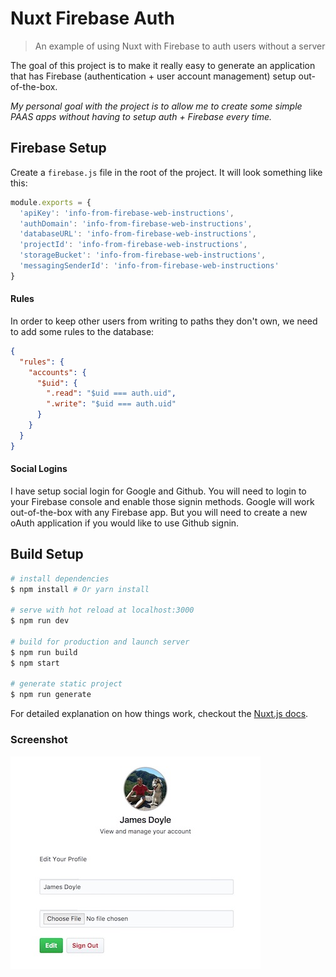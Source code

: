 # Nuxt Firebase Auth

> An example of using Nuxt with Firebase to auth users without a server

The goal of this project is to make it really easy to generate an application that has Firebase (authentication + user account management) setup out-of-the-box.

_My personal goal with the project is to allow me to create some simple PAAS apps without having to setup auth + Firebase every time._

## Firebase Setup

Create a `firebase.js` file in the root of the project. It will look something like this:

```js
module.exports = {
  'apiKey': 'info-from-firebase-web-instructions',
  'authDomain': 'info-from-firebase-web-instructions',
  'databaseURL': 'info-from-firebase-web-instructions',
  'projectId': 'info-from-firebase-web-instructions',
  'storageBucket': 'info-from-firebase-web-instructions',
  'messagingSenderId': 'info-from-firebase-web-instructions'
}
```

#### Rules

In order to keep other users from writing to paths they don't own, we need to add some rules to the database:

```json
{
  "rules": {
    "accounts": {
      "$uid": {
        ".read": "$uid === auth.uid",
        ".write": "$uid === auth.uid"
      }
    }
  }
}
```

#### Social Logins

I have setup social login for Google and Github. You will need to login to your Firebase console and enable those signin methods. Google will work out-of-the-box with any Firebase app. But you will need to create a new oAuth application if you would like to use Github signin.

## Build Setup

``` bash
# install dependencies
$ npm install # Or yarn install

# serve with hot reload at localhost:3000
$ npm run dev

# build for production and launch server
$ npm run build
$ npm start

# generate static project
$ npm run generate
```

For detailed explanation on how things work, checkout the [Nuxt.js docs](https://github.com/nuxt/nuxt.js).

### Screenshot

![nuxt firebase auth preview image](/preview.jpg)

